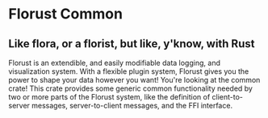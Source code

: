 # Florust Common

## Like flora, or a florist, but like, y'know, with Rust

Florust is an extendible, and easily modifiable data logging, and visualization system. With a flexible plugin system, Florust gives you the power to shape your data however you want! You're looking at the common crate! This crate provides some generic common functionality needed by two or more parts of the Florust system, like the definition of client-to-server messages, server-to-client messages, and the FFI interface.